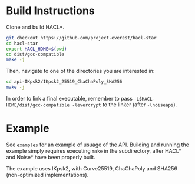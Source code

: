 Build Instructions
==================

Clone and build HACL\*.

```bash
git checkout https://github.com/project-everest/hacl-star
cd hacl-star
export HACL_HOME=$(pwd)
cd dist/gcc-compatible
make -j
```

Then, navigate to one of the directories you are interested in:

```bash
cd api-IKpsk2/IKpsk2_25519_ChaChaPoly_SHA256
make -j
```

In order to link a final executable, remember to pass
`-L$HACL-HOME/dist/gcc-compatible -levercrypt` to the linker (after
`-lnoiseapi`).

Example
=======

See `examples` for an example of usuage of the API.
Building and running the example simply requires executing `make` in the subdirectory,
after HACL* and Noise\* have been properly built.

The example uses IKpsk2, with Curve25519, ChaChaPoly and SHA256 (non-optimized
implementations).
